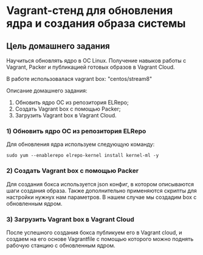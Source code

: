 # Vagrant-стенд для обновления ядра и создания образа системы

## Цель домашнего задания
Научиться обновлять ядро в ОС Linux. Получение навыков работы с Vagrant, Packer и публикацией готовых образов в Vagrant Cloud. 

В работе использовалася vagrant box: "centos/stream8"

  Описание домашнего задания:
1) Обновить ядро ОС из репозитория ELRepo;
2) Создать Vagrant box c помощью Packer;
3) Загрузить Vagrant box в Vagrant Cloud.

 ### 1) Обновить ядро ОС из репозитория ELRepo
 
 Для обновления ядра используем следующую команду: 
 
 ```sudo yum --enablerepo elrepo-kernel install kernel-ml -y```
 
 ### 2) Создать Vagrant box c помощью Packer
 
Для создания бокса используется json конфиг, в котором описываются шаги создания образа. Также дополнительно применяются скрипты для настройки нужнух нам параметров. В нашем случае мы создадим box с обновленным ядром.

### 3) Загрузить Vagrant box в Vagrant Cloud

После успешного создания бокса публикуем его в  Vagrant cloud, и создаем на его основе Vagrantfile с помощью которого можно поднять рабочую станцию с обновленным ядром.
